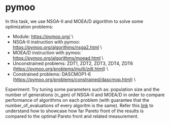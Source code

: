 # pymoo

In this task, we use NSGA-II and MOEA/D algorithm to solve some optimization problems:
* Module: https://pymoo.org/ \
* NSGA-II instruction with pymoo: https://pymoo.org/algorithms/nsga2.html \
* MOEA/D instruction with pymoo: https://pymoo.org/algorithms/moead.html \
* Unconstrained problems: ZDT1, ZDT2, ZDT3, ZDT4, ZDT6 (https://pymoo.org/problems/multi/zdt.html) \
* Constrained problems: DASCMOP1-6 (https://pymoo.org/problems/constrained/dascmop.html) \

Experiment: Try tuning some parameters such as: population size and the number of generations (n_gen) of NSGA-II and MOEA/D in order to compare performance of algorithms on each problem (with guarantee that the number_of_evaluations of every algoritm is the same). Refer this [link](https://pymoo.org/misc/performance_indicator.html) to understand how to showcase how far Pareto front of the results is compared to the optimal Pareto front and related measurement.
